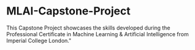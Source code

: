 # MLAI-Capstone-Project
This Capstone Project showcases the skills developed during the Professional Certificate in Machine Learning & Artificial Intelligence from Imperial College London."
